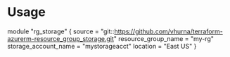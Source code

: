 # Usage

module "rg_storage" {
  source               = "git::https://github.com/vhurna/terraform-azurerm-resource_group_storage.git"
  resource_group_name  = "my-rg"
  storage_account_name = "mystorageacct"
  location             = "East US"
}
